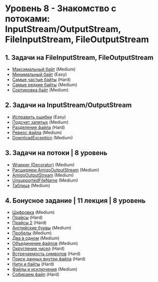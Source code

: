 # Уровень 8 - Знакомство с потоками: InputStream/OutputStream, FileInputStream, FileOutputStream

## 1. Задачи на FileInputStream, FileOutputStream
* [Максимальный байт]() (Medium)
* [Минимальный байт]() (Easy)
* [Самые частые байты]() (Hard)
* [Самые редкие байты]() (Medium)
* [Сортировка байт]() (Medium)

## 2. Задачи на InputStream/OutputStream
* [Исправить ошибки]() (Easy)
* [Подсчет запятых]() (Medium)
* [Разделение файла]() (Hard)
* [Реверс файла]() (Medium)
* [DownloadException]() (Medium)

## 3. Задачи на потоки | 8 уровень
* [Wrapper (Decorator)]() (Medium)
* [Расширяем AmigoOutputStream]() (Medium)
* [AmigoOutputStream]() (Medium)
* [UnsupportedFileName]() (Medium)
* [Таблица]() (Medium)

## 4. Бонусное задание | 11 лекция | 8 уровень
* [Шифровка]() (Medium)
* [Прайсы]() (Hard)
* [Прайсы 2]() (Hard)
* [Английские буквы]() (Medium)
* [Пробелы]() (Medium)
* [Два в одном]() (Medium)
* [Объединение файлов]() (Medium)
* [Округление чисел]() (Hard)
* [Встречаемость символов]() (Hard)
* [Поиск данных внутри файла]() (Hard)
* [Нити и байты]() (Hard)
* [Файлы и исключения]() (Medium)
* [Собираем файл]() (Hard)
